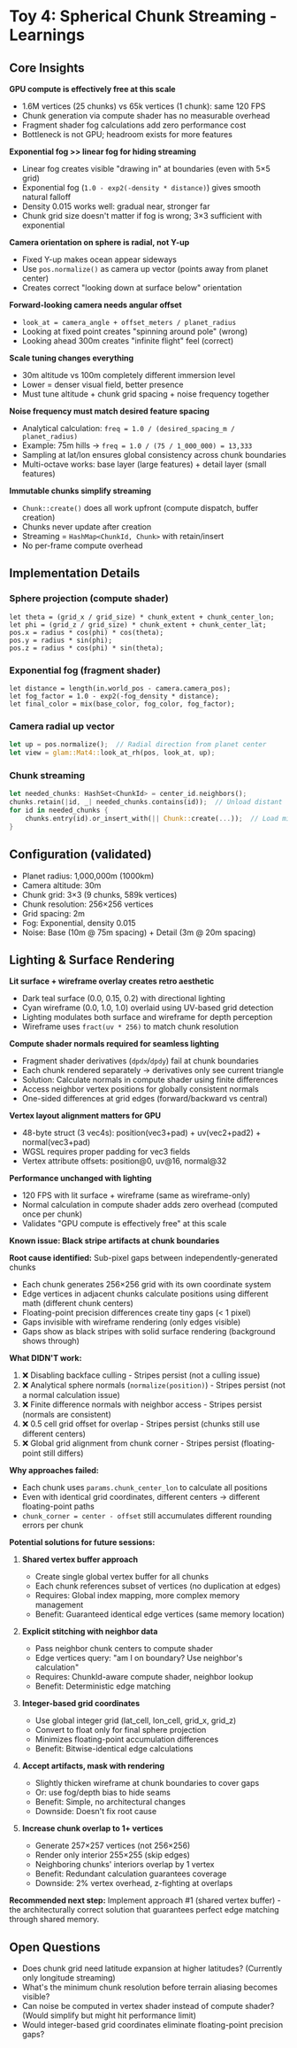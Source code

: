 # Toy 4: Spherical Chunk Streaming - Learnings

## Core Insights

**GPU compute is effectively free at this scale**
- 1.6M vertices (25 chunks) vs 65k vertices (1 chunk): same 120 FPS
- Chunk generation via compute shader has no measurable overhead
- Fragment shader fog calculations add zero performance cost
- Bottleneck is not GPU; headroom exists for more features

**Exponential fog >> linear fog for hiding streaming**
- Linear fog creates visible "drawing in" at boundaries (even with 5×5 grid)
- Exponential fog (`1.0 - exp2(-density * distance)`) gives smooth natural falloff
- Density 0.015 works well: gradual near, stronger far
- Chunk grid size doesn't matter if fog is wrong; 3×3 sufficient with exponential

**Camera orientation on sphere is radial, not Y-up**
- Fixed Y-up makes ocean appear sideways
- Use `pos.normalize()` as camera up vector (points away from planet center)
- Creates correct "looking down at surface below" orientation

**Forward-looking camera needs angular offset**
- `look_at = camera_angle + offset_meters / planet_radius`
- Looking at fixed point creates "spinning around pole" (wrong)
- Looking ahead 300m creates "infinite flight" feel (correct)

**Scale tuning changes everything**
- 30m altitude vs 100m completely different immersion level
- Lower = denser visual field, better presence
- Must tune altitude + chunk grid spacing + noise frequency together

**Noise frequency must match desired feature spacing**
- Analytical calculation: `freq = 1.0 / (desired_spacing_m / planet_radius)`
- Example: 75m hills → `freq = 1.0 / (75 / 1_000_000) = 13,333`
- Sampling at lat/lon ensures global consistency across chunk boundaries
- Multi-octave works: base layer (large features) + detail layer (small features)

**Immutable chunks simplify streaming**
- `Chunk::create()` does all work upfront (compute dispatch, buffer creation)
- Chunks never update after creation
- Streaming = `HashMap<ChunkId, Chunk>` with retain/insert
- No per-frame compute overhead

## Implementation Details

### Sphere projection (compute shader)
```wgsl
let theta = (grid_x / grid_size) * chunk_extent + chunk_center_lon;
let phi = (grid_z / grid_size) * chunk_extent + chunk_center_lat;
pos.x = radius * cos(phi) * cos(theta);
pos.y = radius * sin(phi);
pos.z = radius * cos(phi) * sin(theta);
```

### Exponential fog (fragment shader)
```wgsl
let distance = length(in.world_pos - camera.camera_pos);
let fog_factor = 1.0 - exp2(-fog_density * distance);
let final_color = mix(base_color, fog_color, fog_factor);
```

### Camera radial up vector
```rust
let up = pos.normalize();  // Radial direction from planet center
let view = glam::Mat4::look_at_rh(pos, look_at, up);
```

### Chunk streaming
```rust
let needed_chunks: HashSet<ChunkId> = center_id.neighbors();
chunks.retain(|id, _| needed_chunks.contains(id));  // Unload distant
for id in needed_chunks {
    chunks.entry(id).or_insert_with(|| Chunk::create(...));  // Load missing
}
```

## Configuration (validated)
- Planet radius: 1,000,000m (1000km)
- Camera altitude: 30m
- Chunk grid: 3×3 (9 chunks, 589k vertices)
- Chunk resolution: 256×256 vertices
- Grid spacing: 2m
- Fog: Exponential, density 0.015
- Noise: Base (10m @ 75m spacing) + Detail (3m @ 20m spacing)

## Lighting & Surface Rendering

**Lit surface + wireframe overlay creates retro aesthetic**
- Dark teal surface (0.0, 0.15, 0.2) with directional lighting
- Cyan wireframe (0.0, 1.0, 1.0) overlaid using UV-based grid detection
- Lighting modulates both surface and wireframe for depth perception
- Wireframe uses `fract(uv * 256)` to match chunk resolution

**Compute shader normals required for seamless lighting**
- Fragment shader derivatives (`dpdx`/`dpdy`) fail at chunk boundaries
- Each chunk rendered separately → derivatives only see current triangle
- Solution: Calculate normals in compute shader using finite differences
- Access neighbor vertex positions for globally consistent normals
- One-sided differences at grid edges (forward/backward vs central)

**Vertex layout alignment matters for GPU**
- 48-byte struct (3 vec4s): position(vec3+pad) + uv(vec2+pad2) + normal(vec3+pad)
- WGSL requires proper padding for vec3 fields
- Vertex attribute offsets: position@0, uv@16, normal@32

**Performance unchanged with lighting**
- 120 FPS with lit surface + wireframe (same as wireframe-only)
- Normal calculation in compute shader adds zero overhead (computed once per chunk)
- Validates "GPU compute is effectively free" at this scale

**Known issue: Black stripe artifacts at chunk boundaries**

**Root cause identified:** Sub-pixel gaps between independently-generated chunks
- Each chunk generates 256×256 grid with its own coordinate system
- Edge vertices in adjacent chunks calculate positions using different math (different chunk centers)
- Floating-point precision differences create tiny gaps (< 1 pixel)
- Gaps invisible with wireframe rendering (only edges visible)
- Gaps show as black stripes with solid surface rendering (background shows through)

**What DIDN'T work:**
1. ❌ Disabling backface culling - Stripes persist (not a culling issue)
2. ❌ Analytical sphere normals (`normalize(position)`) - Stripes persist (not a normal calculation issue)
3. ❌ Finite difference normals with neighbor access - Stripes persist (normals are consistent)
4. ❌ 0.5 cell grid offset for overlap - Stripes persist (chunks still use different centers)
5. ❌ Global grid alignment from chunk corner - Stripes persist (floating-point still differs)

**Why approaches failed:**
- Each chunk uses `params.chunk_center_lon` to calculate all positions
- Even with identical grid coordinates, different centers → different floating-point paths
- `chunk_corner = center - offset` still accumulates different rounding errors per chunk

**Potential solutions for future sessions:**

1. **Shared vertex buffer approach**
   - Create single global vertex buffer for all chunks
   - Each chunk references subset of vertices (no duplication at edges)
   - Requires: Global index mapping, more complex memory management
   - Benefit: Guaranteed identical edge vertices (same memory location)

2. **Explicit stitching with neighbor data**
   - Pass neighbor chunk centers to compute shader
   - Edge vertices query: "am I on boundary? Use neighbor's calculation"
   - Requires: ChunkId-aware compute shader, neighbor lookup
   - Benefit: Deterministic edge matching

3. **Integer-based grid coordinates**
   - Use global integer grid (lat_cell, lon_cell, grid_x, grid_z)
   - Convert to float only for final sphere projection
   - Minimizes floating-point accumulation differences
   - Benefit: Bitwise-identical edge calculations

4. **Accept artifacts, mask with rendering**
   - Slightly thicken wireframe at chunk boundaries to cover gaps
   - Or: use fog/depth bias to hide seams
   - Benefit: Simple, no architectural changes
   - Downside: Doesn't fix root cause

5. **Increase chunk overlap to 1+ vertices**
   - Generate 257×257 vertices (not 256×256)
   - Render only interior 255×255 (skip edges)
   - Neighboring chunks' interiors overlap by 1 vertex
   - Benefit: Redundant calculation guarantees coverage
   - Downside: 2% vertex overhead, z-fighting at overlaps

**Recommended next step:** Implement approach #1 (shared vertex buffer) - the architecturally correct solution that guarantees perfect edge matching through shared memory.

## Open Questions
- Does chunk grid need latitude expansion at higher latitudes? (Currently only longitude streaming)
- What's the minimum chunk resolution before terrain aliasing becomes visible?
- Can noise be computed in vertex shader instead of compute shader? (Would simplify but might hit performance limit)
- Would integer-based grid coordinates eliminate floating-point precision gaps?
